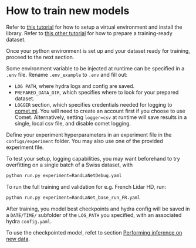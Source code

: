 # How to train new models

Refer to [this tutorial](../tutorials/setup_install.md) for how to setup a virtual environment and install the library.
Refer to [this other tutorial](../tutorials/prepare_dataset.md) for how to prepare a training-ready dataset.

Once your python environment is set up and your dataset ready for training, proceed to the next section.

Some environment variable to be injected at runtime can be specified in a `.env` file. Rename `.env_example` to `.env` and fill out: 
- `LOG PATH`, where hydra logs and config are saved.
- `PREPARED_DATA_DIR`, which specifies where to look for your prepared dataset.
- `LOGGER` section, which specifies credentials needed for logging to [comet.ml](https://www.comet.ml/). You will need to create an account first if you choose to use Comet. Alternatively, setting `logger=csv` at runtime will save results in a single, local csv file, and disable comet logging.

Define your experiment hyperparameters in an experiment file in the `configs/experiment` folder. You may also use one of the provided experiment file. 

To test your setup, logging capabilities, you may want beforehand to try overfitting on a single batch of a Swiss dataset, with

```bash
python run.py experiment=RandLaNetDebug.yaml
```

To run the full training and validation for e.g. French Lidar HD, run:

```bash
python run.py experiment=RandLaNet_base_run_FR.yaml
```

After training, you model best checkpoints and hydra config will be saved in a `DATE/TIME/` subfolder of the `LOG_PATH` you specified, with an associated hydra `config.yaml`.

To use the checkpointed model, refet to section [Performing inference on new data](../tutorials/make_predictions.md).